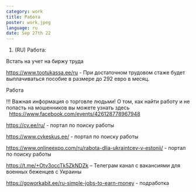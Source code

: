 ```yaml
---
category: work
title: Работа
poster: work.jpeg
language: ru
date: Sep 27th 22
---
```



1. (RU) Работа:

Встать на учет на биржу труда

<https://www.tootukassa.ee/ru> - При достаточном трудовом стаже будет выплачиваться пособие в размере до 292 евро в месяц.

Работа

!!! Важная информация о торговле людьми! О том, как найти работу и не попасть на мошенников вы можете узнать здесь   <https://www.facebook.com/events/426128778967948>

<https://cv.ee/ru/> - портал по поиску работы

<https://www.cvkeskus.ee/> - портал по поиску работы

<https://www.onlineexpo.com/ru/rabota-dlia-ukraintcev-v-estonii/> - портал по поиску работы

<https://t.me/+Otv3occTk5ZkNDZk> – Телеграм канал с вакансиями для военных беженцев с Украины

<https://goworkabit.ee/ru-simple-jobs-to-earn-money> - подработка